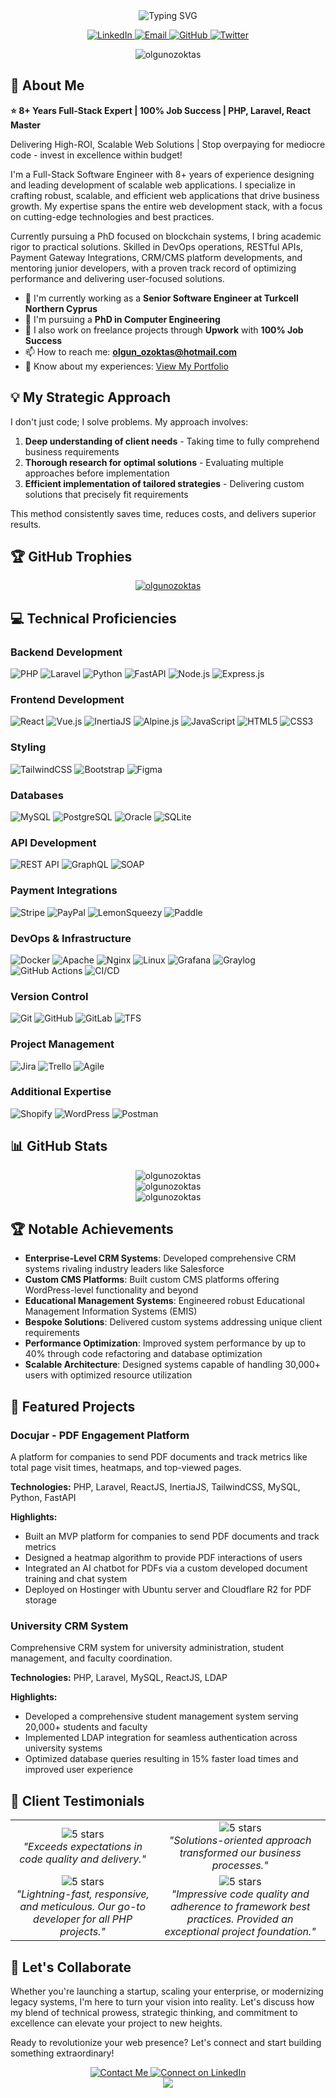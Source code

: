 <div align="center">
  <img src="https://readme-typing-svg.herokuapp.com?font=Fira+Code&weight=600&size=30&pause=1000&color=1E40AF&center=true&vCenter=true&random=false&width=600&height=100&lines=Hi+%F0%9F%91%8B%2C+I'm+Olgun+%C3%96zokta%C5%9F;8%2B+Years+Full-Stack+Expert;PHP+%7C+Laravel+%7C+React+Master;100%25+Job+Success+Rate" alt="Typing SVG" />
</div>

<p align="center">
  <a href="https://linkedin.com/in/olgunozoktas" target="_blank">
    <img src="https://img.shields.io/badge/LinkedIn-0077B5?style=for-the-badge&logo=linkedin&logoColor=white" alt="LinkedIn"/>
  </a>
  <a href="mailto:olgun_ozoktas@hotmail.com">
    <img src="https://img.shields.io/badge/Email-D14836?style=for-the-badge&logo=gmail&logoColor=white" alt="Email"/>
  </a>
  <a href="https://github.com/olgunozoktas" target="_blank">
    <img src="https://img.shields.io/badge/GitHub-100000?style=for-the-badge&logo=github&logoColor=white" alt="GitHub"/>
  </a>
  <a href="https://twitter.com/olgunozoktas" target="_blank">
    <img src="https://img.shields.io/badge/Twitter-1DA1F2?style=for-the-badge&logo=twitter&logoColor=white" alt="Twitter"/>
  </a>
</p>

<p align="center">
  <img src="https://komarev.com/ghpvc/?username=olgunozoktas&label=Profile%20views&color=1e40af&style=flat" alt="olgunozoktas" />
</p>

## 🚀 About Me

**⭐ 8+ Years Full-Stack Expert | 100% Job Success | PHP, Laravel, React Master**

Delivering High-ROI, Scalable Web Solutions | Stop overpaying for mediocre code - invest in excellence within budget!

I'm a Full-Stack Software Engineer with 8+ years of experience designing and leading development of scalable web applications. I specialize in crafting robust, scalable, and efficient web applications that drive business growth. My expertise spans the entire web development stack, with a focus on cutting-edge technologies and best practices.

Currently pursuing a PhD focused on blockchain systems, I bring academic rigor to practical solutions. Skilled in DevOps operations, RESTful APIs, Payment Gateway Integrations, CRM/CMS platform developments, and mentoring junior developers, with a proven track record of optimizing performance and delivering user-focused solutions.

- 🔭 I'm currently working as a **Senior Software Engineer at Turkcell Northern Cyprus**
- 🌱 I'm pursuing a **PhD in Computer Engineering**
- 💼 I also work on freelance projects through **Upwork** with **100% Job Success**
- 📫 How to reach me: **olgun_ozoktas@hotmail.com**
- 📄 Know about my experiences: [View My Portfolio](https://olgunozoktas.com)

## 💡 My Strategic Approach

I don't just code; I solve problems. My approach involves:

1. **Deep understanding of client needs** - Taking time to fully comprehend business requirements
2. **Thorough research for optimal solutions** - Evaluating multiple approaches before implementation
3. **Efficient implementation of tailored strategies** - Delivering custom solutions that precisely fit requirements

This method consistently saves time, reduces costs, and delivers superior results.

## 🏆 GitHub Trophies
<p align="center">
  <a href="https://github.com/ryo-ma/github-profile-trophy">
    <img src="https://github-profile-trophy.vercel.app/?username=olgunozoktas&theme=algolia&column=4&margin-w=15&margin-h=15" alt="olgunozoktas" />
  </a>
</p>

## 💻 Technical Proficiencies

### Backend Development
![PHP](https://img.shields.io/badge/PHP-777BB4?style=for-the-badge&logo=php&logoColor=white)
![Laravel](https://img.shields.io/badge/Laravel-FF2D20?style=for-the-badge&logo=laravel&logoColor=white)
![Python](https://img.shields.io/badge/Python-3776AB?style=for-the-badge&logo=python&logoColor=white)
![FastAPI](https://img.shields.io/badge/FastAPI-009688?style=for-the-badge&logo=fastapi&logoColor=white)
![Node.js](https://img.shields.io/badge/Node.js-339933?style=for-the-badge&logo=nodedotjs&logoColor=white)
![Express.js](https://img.shields.io/badge/Express.js-000000?style=for-the-badge&logo=express&logoColor=white)

### Frontend Development
![React](https://img.shields.io/badge/React-20232A?style=for-the-badge&logo=react&logoColor=61DAFB)
![Vue.js](https://img.shields.io/badge/Vue.js-35495E?style=for-the-badge&logo=vuedotjs&logoColor=4FC08D)
![InertiaJS](https://img.shields.io/badge/Inertia.js-8F5BFD?style=for-the-badge&logo=inertia&logoColor=white)
![Alpine.js](https://img.shields.io/badge/Alpine.js-8BC0D0?style=for-the-badge&logo=alpine.js&logoColor=black)
![JavaScript](https://img.shields.io/badge/JavaScript-F7DF1E?style=for-the-badge&logo=javascript&logoColor=black)
![HTML5](https://img.shields.io/badge/HTML5-E34F26?style=for-the-badge&logo=html5&logoColor=white)
![CSS3](https://img.shields.io/badge/CSS3-1572B6?style=for-the-badge&logo=css3&logoColor=white)

### Styling
![TailwindCSS](https://img.shields.io/badge/Tailwind_CSS-38B2AC?style=for-the-badge&logo=tailwind-css&logoColor=white)
![Bootstrap](https://img.shields.io/badge/Bootstrap-563D7C?style=for-the-badge&logo=bootstrap&logoColor=white)
![Figma](https://img.shields.io/badge/Figma-F24E1E?style=for-the-badge&logo=figma&logoColor=white)

### Databases
![MySQL](https://img.shields.io/badge/MySQL-005C84?style=for-the-badge&logo=mysql&logoColor=white)
![PostgreSQL](https://img.shields.io/badge/PostgreSQL-316192?style=for-the-badge&logo=postgresql&logoColor=white)
![Oracle](https://img.shields.io/badge/Oracle-F80000?style=for-the-badge&logo=oracle&logoColor=white)
![SQLite](https://img.shields.io/badge/SQLite-07405E?style=for-the-badge&logo=sqlite&logoColor=white)

### API Development
![REST API](https://img.shields.io/badge/REST_API-02569B?style=for-the-badge&logo=rest&logoColor=white)
![GraphQL](https://img.shields.io/badge/GraphQL-E10098?style=for-the-badge&logo=graphql&logoColor=white)
![SOAP](https://img.shields.io/badge/SOAP-5A29E4?style=for-the-badge&logo=soap&logoColor=white)

### Payment Integrations
![Stripe](https://img.shields.io/badge/Stripe-626CD9?style=for-the-badge&logo=Stripe&logoColor=white)
![PayPal](https://img.shields.io/badge/PayPal-00457C?style=for-the-badge&logo=paypal&logoColor=white)
![LemonSqueezy](https://img.shields.io/badge/LemonSqueezy-FFC107?style=for-the-badge&logo=lemonsqueezy&logoColor=black)
![Paddle](https://img.shields.io/badge/Paddle-0C66FF?style=for-the-badge&logo=paddle&logoColor=white)

### DevOps & Infrastructure
![Docker](https://img.shields.io/badge/Docker-2CA5E0?style=for-the-badge&logo=docker&logoColor=white)
![Apache](https://img.shields.io/badge/Apache-D22128?style=for-the-badge&logo=Apache&logoColor=white)
![Nginx](https://img.shields.io/badge/Nginx-009639?style=for-the-badge&logo=nginx&logoColor=white)
![Linux](https://img.shields.io/badge/Linux-FCC624?style=for-the-badge&logo=linux&logoColor=black)
![Grafana](https://img.shields.io/badge/Grafana-F2F4F9?style=for-the-badge&logo=grafana&logoColor=orange&labelColor=F2F4F9)
![Graylog](https://img.shields.io/badge/Graylog-FF3633?style=for-the-badge&logo=graylog&logoColor=white)
![GitHub Actions](https://img.shields.io/badge/GitHub_Actions-2088FF?style=for-the-badge&logo=github-actions&logoColor=white)
![CI/CD](https://img.shields.io/badge/CI/CD-4A154B?style=for-the-badge&logo=jenkins&logoColor=white)

### Version Control
![Git](https://img.shields.io/badge/GIT-E44C30?style=for-the-badge&logo=git&logoColor=white)
![GitHub](https://img.shields.io/badge/GitHub-100000?style=for-the-badge&logo=github&logoColor=white)
![GitLab](https://img.shields.io/badge/GitLab-330F63?style=for-the-badge&logo=gitlab&logoColor=white)
![TFS](https://img.shields.io/badge/TFS-0078D7?style=for-the-badge&logo=azure-devops&logoColor=white)

### Project Management
![Jira](https://img.shields.io/badge/Jira-0052CC?style=for-the-badge&logo=Jira&logoColor=white)
![Trello](https://img.shields.io/badge/Trello-0052CC?style=for-the-badge&logo=trello&logoColor=white)
![Agile](https://img.shields.io/badge/Agile-47A248?style=for-the-badge&logo=agile&logoColor=white)

### Additional Expertise
![Shopify](https://img.shields.io/badge/Shopify-7AB55C?style=for-the-badge&logo=shopify&logoColor=white)
![WordPress](https://img.shields.io/badge/WordPress-21759B?style=for-the-badge&logo=wordpress&logoColor=white)
![Postman](https://img.shields.io/badge/Postman-FF6C37?style=for-the-badge&logo=Postman&logoColor=white)

## 📊 GitHub Stats

<div align="center">
  <img src="https://github-readme-stats.vercel.app/api/top-langs?username=olgunozoktas&show_icons=true&locale=en&layout=compact&theme=algolia" alt="olgunozoktas" />
</div>

<div align="center">
  <img src="https://github-readme-stats.vercel.app/api?username=olgunozoktas&show_icons=true&locale=en&theme=algolia" alt="olgunozoktas" />
</div>

<div align="center">
  <img src="https://github-readme-streak-stats.herokuapp.com/?user=olgunozoktas&theme=algolia" alt="olgunozoktas" />
</div>

## 🏆 Notable Achievements

- **Enterprise-Level CRM Systems**: Developed comprehensive CRM systems rivaling industry leaders like Salesforce
- **Custom CMS Platforms**: Built custom CMS platforms offering WordPress-level functionality and beyond
- **Educational Management Systems**: Engineered robust Educational Management Information Systems (EMIS)
- **Bespoke Solutions**: Delivered custom systems addressing unique client requirements
- **Performance Optimization**: Improved system performance by up to 40% through code refactoring and database optimization
- **Scalable Architecture**: Designed systems capable of handling 30,000+ users with optimized resource utilization

## 🚀 Featured Projects

### Docujar - PDF Engagement Platform
A platform for companies to send PDF documents and track metrics like total page visit times, heatmaps, and top-viewed pages.

**Technologies:** PHP, Laravel, ReactJS, InertiaJS, TailwindCSS, MySQL, Python, FastAPI

**Highlights:**
- Built an MVP platform for companies to send PDF documents and track metrics
- Designed a heatmap algorithm to provide PDF interactions of users
- Integrated an AI chatbot for PDFs via a custom developed document training and chat system
- Deployed on Hostinger with Ubuntu server and Cloudflare R2 for PDF storage

### University CRM System
Comprehensive CRM system for university administration, student management, and faculty coordination.

**Technologies:** PHP, Laravel, MySQL, ReactJS, LDAP

**Highlights:**
- Developed a comprehensive student management system serving 20,000+ students and faculty
- Implemented LDAP integration for seamless authentication across university systems
- Optimized database queries resulting in 15% faster load times and improved user experience

## 💬 Client Testimonials

<div align="center">
  <table>
    <tr>
      <td align="center">
        <img src="https://img.shields.io/badge/⭐⭐⭐⭐⭐-yellow?style=for-the-badge" alt="5 stars" /><br />
        <em>"Exceeds expectations in code quality and delivery."</em>
      </td>
      <td align="center">
        <img src="https://img.shields.io/badge/⭐⭐⭐⭐⭐-yellow?style=for-the-badge" alt="5 stars" /><br />
        <em>"Solutions-oriented approach transformed our business processes."</em>
      </td>
    </tr>
    <tr>
      <td align="center">
        <img src="https://img.shields.io/badge/⭐⭐⭐⭐⭐-yellow?style=for-the-badge" alt="5 stars" /><br />
        <em>"Lightning-fast, responsive, and meticulous. Our go-to developer for all PHP projects."</em>
      </td>
      <td align="center">
        <img src="https://img.shields.io/badge/⭐⭐⭐⭐⭐-yellow?style=for-the-badge" alt="5 stars" /><br />
        <em>"Impressive code quality and adherence to framework best practices. Provided an exceptional project foundation."</em>
      </td>
    </tr>
  </table>
</div>

## 🤝 Let's Collaborate

Whether you're launching a startup, scaling your enterprise, or modernizing legacy systems, I'm here to turn your vision into reality. Let's discuss how my blend of technical prowess, strategic thinking, and commitment to excellence can elevate your project to new heights.

Ready to revolutionize your web presence? Let's connect and start building something extraordinary!

<div align="center">
  <a href="mailto:olgun_ozoktas@hotmail.com">
    <img src="https://img.shields.io/badge/Contact_Me-1E40AF?style=for-the-badge&logo=gmail&logoColor=white" alt="Contact Me" />
  </a>
  <a href="https://linkedin.com/in/olgunozoktas" target="_blank">
    <img src="https://img.shields.io/badge/Connect_on_LinkedIn-0077B5?style=for-the-badge&logo=linkedin&logoColor=white" alt="Connect on LinkedIn" />
  </a>
</div>

<div align="center">
  <img src="https://capsule-render.vercel.app/api?type=waving&color=1e40af&height=120&section=footer" />
</div>
